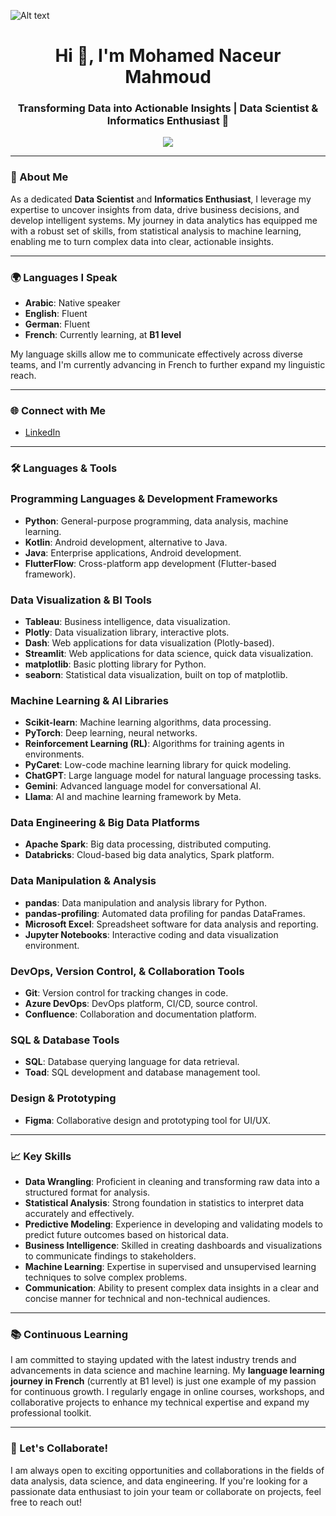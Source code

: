 ![Alt text](https://user-images.githubusercontent.com/90236635/232446433-d5540fa2-fe28-4bb8-b929-cdb51fe61336.gif)

<h1 align="center">Hi 👋, I'm Mohamed Naceur Mahmoud</h1>
<h3 align="center">Transforming Data into Actionable Insights | Data Scientist & Informatics Enthusiast 🚀</h3>

<p align="center">
  <img src="https://readme-typing-svg.herokuapp.com?color=37BCF7&center=true&vCenter=true&lines=Data+Science+Nerd+|+Machine+Learning+Fanatic;Informatics+Explorer+|+Code+Craftsman;Always+Learning+|+Passionate+for+Impact!">
</p>

---

### 💼 About Me
As a dedicated **Data Scientist** and **Informatics Enthusiast**, I leverage my expertise to uncover insights from data, drive business decisions, and develop intelligent systems. My journey in data analytics has equipped me with a robust set of skills, from statistical analysis to machine learning, enabling me to turn complex data into clear, actionable insights.

---

### 🌍 Languages I Speak
- **Arabic**: Native speaker
- **English**: Fluent
- **German**: Fluent
- **French**: Currently learning, at **B1 level**

My language skills allow me to communicate effectively across diverse teams, and I'm currently advancing in French to further expand my linguistic reach. 

---

### 🌐 Connect with Me
- [LinkedIn](https://linkedin.com/in/mohamed-naceur-mahmoud)  
---

### 🛠️ Languages & Tools

### Programming Languages & Development Frameworks
- **Python**: General-purpose programming, data analysis, machine learning.
- **Kotlin**: Android development, alternative to Java.
- **Java**: Enterprise applications, Android development.
- **FlutterFlow**: Cross-platform app development (Flutter-based framework).

### Data Visualization & BI Tools
- **Tableau**: Business intelligence, data visualization.
- **Plotly**: Data visualization library, interactive plots.
- **Dash**: Web applications for data visualization (Plotly-based).
- **Streamlit**: Web applications for data science, quick data visualization.
- **matplotlib**: Basic plotting library for Python.
- **seaborn**: Statistical data visualization, built on top of matplotlib.

### Machine Learning & AI Libraries
- **Scikit-learn**: Machine learning algorithms, data processing.
- **PyTorch**: Deep learning, neural networks.
- **Reinforcement Learning (RL)**: Algorithms for training agents in environments.
- **PyCaret**: Low-code machine learning library for quick modeling.
- **ChatGPT**: Large language model for natural language processing tasks.
- **Gemini**: Advanced language model for conversational AI.
- **Llama**: AI and machine learning framework by Meta.

### Data Engineering & Big Data Platforms
- **Apache Spark**: Big data processing, distributed computing.
- **Databricks**: Cloud-based big data analytics, Spark platform.

### Data Manipulation & Analysis
- **pandas**: Data manipulation and analysis library for Python.
- **pandas-profiling**: Automated data profiling for pandas DataFrames.
- **Microsoft Excel**: Spreadsheet software for data analysis and reporting.
- **Jupyter Notebooks**: Interactive coding and data visualization environment.

### DevOps, Version Control, & Collaboration Tools
- **Git**: Version control for tracking changes in code.
- **Azure DevOps**: DevOps platform, CI/CD, source control.
- **Confluence**: Collaboration and documentation platform.

### SQL & Database Tools
- **SQL**: Database querying language for data retrieval.
- **Toad**: SQL development and database management tool.

### Design & Prototyping
- **Figma**: Collaborative design and prototyping tool for UI/UX. 

   
  
---

### 📈 Key Skills
- **Data Wrangling**: Proficient in cleaning and transforming raw data into a structured format for analysis.
- **Statistical Analysis**: Strong foundation in statistics to interpret data accurately and effectively.
- **Predictive Modeling**: Experience in developing and validating models to predict future outcomes based on historical data.
- **Business Intelligence**: Skilled in creating dashboards and visualizations to communicate findings to stakeholders.
- **Machine Learning**: Expertise in supervised and unsupervised learning techniques to solve complex problems.
- **Communication**: Ability to present complex data insights in a clear and concise manner for technical and non-technical audiences.

---

### 📚 Continuous Learning
I am committed to staying updated with the latest industry trends and advancements in data science and machine learning. My **language learning journey in French** (currently at B1 level) is just one example of my passion for continuous growth. I regularly engage in online courses, workshops, and collaborative projects to enhance my technical expertise and expand my professional toolkit.

---

### 🌟 Let's Collaborate!
I am always open to exciting opportunities and collaborations in the fields of data analysis, data science, and data engineering. If you're looking for a passionate data enthusiast to join your team or collaborate on projects, feel free to reach out!
